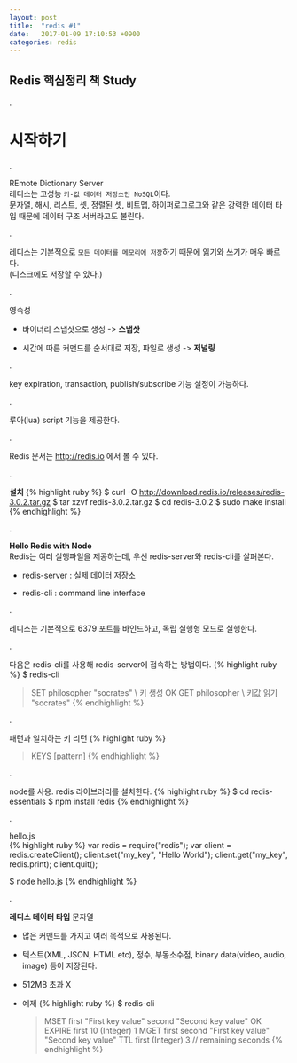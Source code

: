 ```yaml
---
layout: post
title:  "redis #1"
date:   2017-01-09 17:10:53 +0900
categories: redis
---
```



## Redis 핵심정리 책 Study

.

# 시작하기

.

REmote Dictionary Server  
레디스는 고성능 `키-값 데이터 저장소인 NoSQL`이다.  
문자열, 해시, 리스트, 셋, 정렬된 셋, 비트맵, 하이퍼로그로그와 같은 강력한 데이터 타입 때문에 데이터 구조 서버라고도 불린다.  

.

레디스는 기본적으로 `모든 데이터를 메모리에 저장`하기 때문에 읽기와 쓰기가 매우 빠르다.  
(디스크에도 저장할 수 있다.)

.

영속성  

* 바이너리 스냅샷으로 생성 -> **스냅샷**  

* 시간에 따른 커맨드를 순서대로 저장, 파일로 생성 -> **저널링**   

.

key expiration, transaction, publish/subscribe 기능 설정이 가능하다.

.

루아(lua) script 기능을 제공한다.

.

Redis 문서는 http://redis.io 에서 볼 수 있다.

.

**설치**
{% highlight ruby %}
$ curl -O http://download.redis.io/releases/redis-3.0.2.tar.gz
$ tar xzvf redis-3.0.2.tar.gz
$ cd redis-3.0.2
$ sudo make install
{% endhighlight %}

.  

**Hello Redis with Node**  
Redis는 여러 실행파일을 제공하는데, 우선 redis-server와 redis-cli를 살펴본다.  

* redis-server : 실제 데이터 저장소  

* redis-cli : command line interface

.

레디스는 기본적으로 6379 포트를 바인드하고, 독립 실행형 모드로 실행한다.

.

다음은 redis-cli를 사용해 redis-server에 접속하는 방법이다.
{% highlight ruby %}
$ redis-cli
> SET philosopher "socrates"  \\ 키 생성
OK
> GET philosopher  \\ 키값 읽기
"socrates"
{% endhighlight %}

.

패턴과 일치하는 키 리턴
{% highlight ruby %}
> KEYS [pattern]
{% endhighlight %}

.

node를 사용. redis 라이브러리를 설치한다.
{% highlight ruby %}
$ cd redis-essentials
$ npm install redis
{% endhighlight %}

.

hello.js  
{% highlight ruby %}
var redis = require("redis");
var client = redis.createClient();
client.set("my_key", "Hello World");
client.get("my_key", redis.print);
client.quit();  

$ node hello.js
{% endhighlight %}

.

**레디스 데이터 타입**
문자열  

* 많은 커맨드를 가지고 여러 목적으로 사용된다.  

* 텍스트(XML, JSON, HTML etc), 정수, 부동소수점, binary data(video, audio, image) 등이 저장된다.  

* 512MB 초과 X  

* 예제
  {% highlight ruby %}
  $ redis-cli
  > MSET first "First key value" second "Second key value"
  OK
  > EXPIRE first 10
  (Integer) 1
  > MGET first second
  "First key value"
  "Second key value"
  > TTL first
  (Integer) 3 // remaining seconds
  {% endhighlight %}
